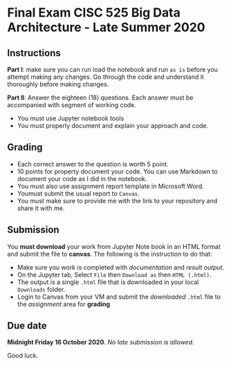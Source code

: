 # Final Exam CISC 525 Big Data Architecture - Late Summer 2020

## Instructions

**Part I**: make sure you can run load the notebook and run `as is` before
you attempt making any changes. Go through the code and understand it
thoroughly before making changes.

**Part II**: Answer the eighteen (18) questions. Each answer must be
accompanied with segment of working code.

- You must use Jupyter notebook tools
- You must properly document and explain your approach and code.

## Grading

- Each correct answer to the question is worth 5 point.
- 10 points for property document your code. You can use Markdown
to document your code as I did in the notebook.
- You must also use assignment report template in Microsoft Word. 
- Youmust submit the usual report to `Canvas`. 
- You must make sure to provide me with the link to your repository and share it with me.

## Submission

You **must download** your work from Jupyter Note book in an HTML format and submit 
the file to **canvas**. The following is the instruction to do that:

- Make sure you work is completed with *documentation* and *result output*.
- On the Jupyter tab, Select `File` then `Download as` then `HTML (.html)`. 
- The output is a single `.html` file that is downloaded in your local `Downloads` folder.
- Login to Canvas from your VM and submit the *downloaded* `.html` file to the *assignment*
area for **grading**

## Due date

**Midnight Friday 16 October 2020**. *No late submission is allowed*.

Good luck.
